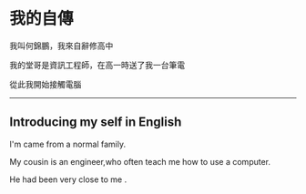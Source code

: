 
<html>
  <head>
    <meta charset="UTF-8">
    <title> self introduce </title>
    </head>
  <body>
    <h1>我的自傳</h1>
      <p> 我叫何錦鵬，我來自辭修高中</p>
      <p>我的堂哥是資訊工程師，在高一時送了我一台筆電</p>
<p>從此我開始接觸電腦</p>
      <hr>
      <h2>Introducing my self in English</h2>
     <p>  I'm came from a normal family.</p>
 <p>My cousin is an engineer,who often teach me how to use a computer.</p>
     <p>He had been very close to me .</p>
    </body>
  </html>

